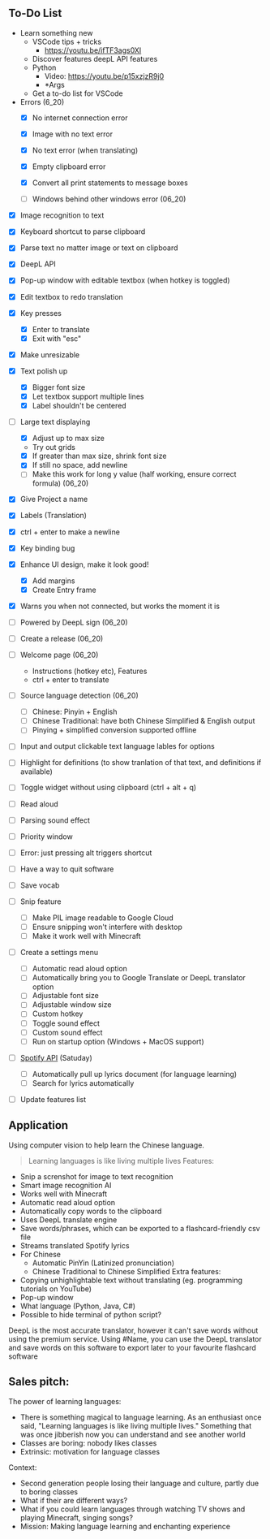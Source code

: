 ## To-Do List
- Learn something new
    - VSCode tips + tricks
        - https://youtu.be/ifTF3ags0XI
    - Discover features deepL API features
    - Python
        - Video: https://youtu.be/p15xzjzR9j0
        - *Args
    - Get a to-do list for VSCode
- Errors (6_20)
    - [x] No internet connection error
    - [x] Image with no text error
    - [x] No text error (when translating)
    - [x] Empty clipboard error
    - [x] Convert all print statements to message boxes
    - [ ] Windows behind other windows error (06_20)


- [x] Image recognition to text
- [x] Keyboard shortcut to parse clipboard
- [x] Parse text no matter image or text on clipboard
- [x] DeepL API
- [x] Pop-up window with editable textbox (when hotkey is toggled)
- [x] Edit textbox to redo translation
- [x] Key presses
    - [x] Enter to translate
    - [x] Exit with "esc"
- [x] Make unresizable
- [x] Text polish up
    - [x] Bigger font size
    - [x] Let textbox support multiple lines
    - [x] Label shouldn't be centered
- [ ] Large text displaying
    - [x] Adjust up to max size
    - Try out grids
    - [x] If greater than max size, shrink font size
    - [x] If still no space, add newline
    - [ ] Make this work for long y value (half working, ensure correct formula) (06_20)
- [x] Give Project a name
- [x] Labels (Translation)
- [x] ctrl + enter to make a newline
- [x] Key binding bug
- [x] Enhance UI design, make it look good!
    - [x] Add margins
    - [x] Create Entry frame
- [x] Warns you when not connected, but works the moment it is
- [ ] Powered by DeepL sign (06_20)
- [ ] Create a release (06_20)

- [ ] Welcome page (06_20)
    - Instructions (hotkey etc), Features
    - ctrl + enter to translate
- [ ] Source language detection (06_20)
    - [ ] Chinese: Pinyin + English
    - [ ] Chinese Traditional: have both Chinese Simplified & English output
    - [ ] Pinying + simplified conversion supported offline
- [ ] Input and output clickable text language lables for options
- [ ] Highlight for definitions (to show tranlation of that text, and definitions if available)
- [ ] Toggle widget without using clipboard (ctrl + alt + q)
- [ ] Read aloud
- [ ] Parsing sound effect
- [ ] Priority window
- [ ] Error: just pressing alt triggers shortcut
- [ ] Have a way to quit software

- [ ] Save vocab
- [ ] Snip feature
    - [ ] Make PIL image readable to Google Cloud
    - [ ] Ensure snipping won't interfere with desktop
    - [ ] Make it work well with Minecraft
- [ ] Create a settings menu
    - [ ] Automatic read aloud option
    - [ ] Automatically bring you to Google Translate or DeepL translator option
    - [ ] Adjustable font size
    - [ ] Adjustable window size
    - [ ] Custom hotkey
    - [ ] Toggle sound effect
    - [ ] Custom sound effect
    - [ ] Run on startup option (Windows + MacOS support)

- [ ] [Spotify API](https://youtu.be/c5sWvP9h3s8) (Satuday)
    - [ ] Automatically pull up lyrics document (for language learning)
    - [ ] Search for lyrics automatically
- [ ] Update features list


## Application
Using computer vision to help learn the Chinese language.
> Learning languages is like living multiple lives
Features:
- Snip a screnshot for image to text recognition
- Smart image recognition AI
- Works well with Minecraft
- Automatic read aloud option
- Automatically copy words to the clipboard
- Uses DeepL translate engine
- Save words/phrases, which can be exported to a flashcard-friendly csv file
- Streams translated Spotify lyrics
- For Chinese
    - Automatic PinYin (Latinized pronunciation)
    - Chinese Traditional to Chinese Simplified
Extra features:
- Copying unhighlightable text without translating (eg. programming tutorials on YouTube)
- Pop-up window
- What language (Python, Java, C#)
- Possible to hide terminal of python script?

DeepL is the most accurate translator, however it can't save words without using the premium service. Using #Name, you can use the DeepL translator and save words on this software to export later to your favourite flashcard software


## Sales pitch:
The power of learning languages:
- There is something magical to language learning. As an enthusiast once said, "Learning languages is like living multiple lives." Something that was once jibberish now you
can understand and see another world
- Classes are boring: nobody likes classes
- Extrinsic: motivation for language classes

Context:
- Second generation people losing their language and culture, partly due to boring classes
- What if their are different ways?
- What if you could learn languages through watching TV shows and playing Minecraft, singing songs?
- Mission: Making language learning and enchanting experience
